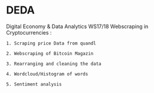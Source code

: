 # DEDA
Digital Economy &amp; Data Analytics WS17/18 
Webscraping in Cryptocurrencies :

    1. Scraping price Data from quandl

    2. Webscraping of Bitcoin Magazin

    3. Rearranging and cleaning the data

    4. Wordcloud/Histogram of words
    
    5. Sentiment analysis

